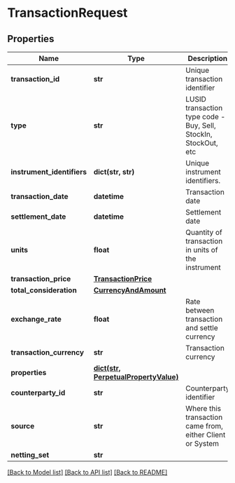 # TransactionRequest

## Properties
Name | Type | Description | Notes
------------ | ------------- | ------------- | -------------
**transaction_id** | **str** | Unique transaction identifier | 
**type** | **str** | LUSID transaction type code - Buy, Sell, StockIn, StockOut, etc | 
**instrument_identifiers** | **dict(str, str)** | Unique instrument identifiers. | 
**transaction_date** | **datetime** | Transaction date | 
**settlement_date** | **datetime** | Settlement date | 
**units** | **float** | Quantity of transaction in units of the instrument | 
**transaction_price** | [**TransactionPrice**](TransactionPrice.md) |  | 
**total_consideration** | [**CurrencyAndAmount**](CurrencyAndAmount.md) |  | 
**exchange_rate** | **float** | Rate between transaction and settle currency | [optional] 
**transaction_currency** | **str** | Transaction currency | [optional] 
**properties** | [**dict(str, PerpetualPropertyValue)**](PerpetualPropertyValue.md) |  | [optional] 
**counterparty_id** | **str** | Counterparty identifier | [optional] 
**source** | **str** | Where this transaction came from, either Client or System | 
**netting_set** | **str** |  | [optional] 

[[Back to Model list]](../README.md#documentation-for-models) [[Back to API list]](../README.md#documentation-for-api-endpoints) [[Back to README]](../README.md)


